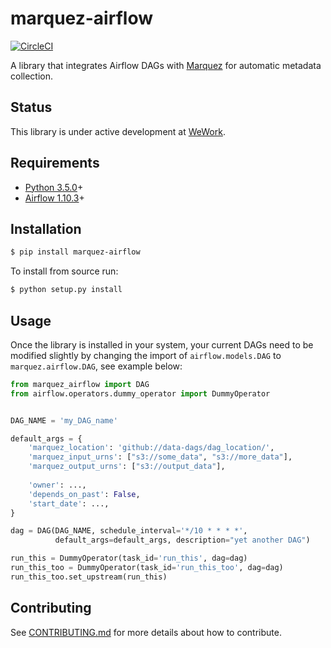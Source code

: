 # marquez-airflow

[![CircleCI](https://circleci.com/gh/MarquezProject/marquez-airflow/tree/master.svg?style=shield)](https://circleci.com/gh/MarquezProject/marquez-airflow/tree/master)

A library that integrates Airflow DAGs with [Marquez](https://github.com/MarquezProject/marquez) for automatic metadata collection.

## Status

This library is under active development at [WeWork](https://www.wework.com).

## Requirements

 - [Python 3.5.0](https://www.python.org/downloads)+
 - [Airflow 1.10.3](https://pypi.org/project/apache-airflow)+

## Installation

```bash
$ pip install marquez-airflow
```

To install from source run:

```bash
$ python setup.py install
```
 
 ## Usage
 
 Once the library is installed in your system, your current DAGs need to be modified slightly by changing the import of `airflow.models.DAG` to `marquez.airflow.DAG`, see example below:
 
```python
from marquez_airflow import DAG
from airflow.operators.dummy_operator import DummyOperator


DAG_NAME = 'my_DAG_name'

default_args = {
    'marquez_location': 'github://data-dags/dag_location/',
    'marquez_input_urns': ["s3://some_data", "s3://more_data"],
    'marquez_output_urns': ["s3://output_data"],
    
    'owner': ...,
    'depends_on_past': False,
    'start_date': ...,
}

dag = DAG(DAG_NAME, schedule_interval='*/10 * * * *',
          default_args=default_args, description="yet another DAG")

run_this = DummyOperator(task_id='run_this', dag=dag)
run_this_too = DummyOperator(task_id='run_this_too', dag=dag)
run_this_too.set_upstream(run_this)
```

## Contributing

See [CONTRIBUTING.md](https://github.com/MarquezProject/marquez-airflow/blob/master/CONTRIBUTING.md) for more details about how to contribute.
